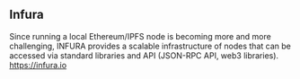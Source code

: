 ## Infura

Since running a local Ethereum/IPFS node is becoming more and more challenging, INFURA provides a scalable infrastructure of nodes that can be accessed via standard libraries and API (JSON-RPC API, web3 libraries).
https://infura.io